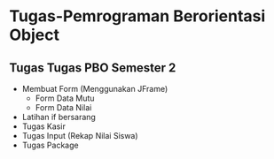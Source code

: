 # Tugas-Pemrograman Berorientasi Object
## Tugas Tugas PBO Semester 2
- Membuat Form (Menggunakan JFrame)
  * Form Data Mutu
  * Form Data Nilai
- Latihan if bersarang
- Tugas Kasir
- Tugas Input (Rekap Nilai Siswa)
- Tugas Package




